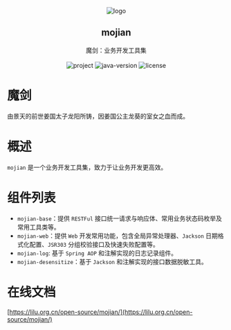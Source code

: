 <div align="center">
    <img src="https://cdn.lilu.org.cn/website/logo/sunchaser-logo.png" alt="logo" />
    <h2 align="center">mojian</h2>
    <div align="center">
        魔剑：业务开发工具集
        <br /><br />
        <img src="https://img.shields.io/circleci/project/github/badges/shields/master?color=%231ab1ad&label=master" alt="project" />
        <img src="https://img.shields.io/badge/JDK-8.0+-0e83c" alt="java-version" />
        <img src="https://img.shields.io/github/license/llnancy/mojian?color=FF5531" alt="license" />
    </div>
</div>

# 魔剑

由景天的前世姜国太子龙阳所铸，因姜国公主龙葵的室女之血而成。

# 概述

`mojian` 是一个业务开发工具集，致力于让业务开发更高效。

# 组件列表

- `mojian-base`：提供 `RESTFul` 接口统一请求与响应体、常用业务状态码枚举及常用工具类等。
- `mojian-web`：提供 `Web` 开发常用功能，包含全局异常处理器、`Jackson` 日期格式化配置、`JSR303` 分组校验接口及快速失败配置等。
- `mojian-log`: 基于 `Spring AOP` 和注解实现的日志记录组件。
- `mojian-desensitize`：基于 `Jackson` 和注解实现的接口数据脱敏工具。

# 在线文档

[https://lilu.org.cn/open-source/mojian/](https://lilu.org.cn/open-source/mojian/)
